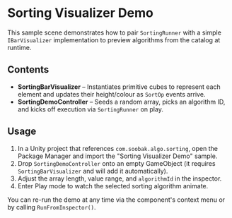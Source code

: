 ﻿# Sorting Visualizer Demo

This sample scene demonstrates how to pair `SortingRunner` with a simple
`IBarVisualizer` implementation to preview algorithms from the catalog at runtime.

## Contents
- **SortingBarVisualizer** – Instantiates primitive cubes to represent each
  element and updates their height/colour as `SortOp` events arrive.
- **SortingDemoController** – Seeds a random array, picks an algorithm ID, and
  kicks off execution via `SortingRunner` on play.

## Usage
1. In a Unity project that references `com.soobak.algo.sorting`, open the Package
   Manager and import the "Sorting Visualizer Demo" sample.
2. Drop `SortingDemoController` onto an empty GameObject (it requires
   `SortingBarVisualizer` and will add it automatically).
3. Adjust the array length, value range, and `algorithmId` in the inspector.
4. Enter Play mode to watch the selected sorting algorithm animate.

You can re-run the demo at any time via the component's context menu or by
calling `RunFromInspector()`.
